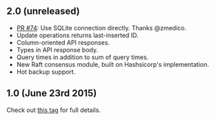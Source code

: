 ## 2.0 (unreleased)

- [PR #74](https://github.com/otoolep/rqlite/pull/74): Use SQLite connection directly. Thanks @zmedico.
- Update operations returns last-inserted ID.
- Column-oriented API responses.
- Types in API response body.
- Query times in addition to sum of query times.
- New Raft consensus module, built on Hashsicorp's implementation.
- Hot backup support.

## 1.0 (June 23rd 2015)

Check out [this tag](https://github.com/otoolep/rqlite/releases/tag/v1.0) for full details.

